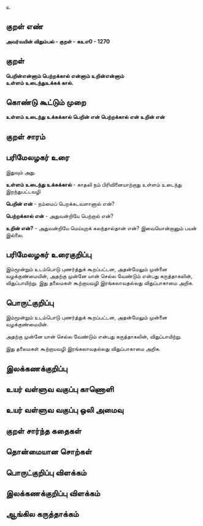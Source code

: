உ

## குறள் எண் 

**அவர்வயின் விதும்பல் - குறள் - கஉஎ0 - 1270**

## குறள் 

**பெறின்என்னாம் பெற்றக்கால் என்னாம் உறின்என்னாம்  
உள்ளம் உடைந்துஉக்கக் கால்.**

## கொண்டு கூட்டும் முறை

**உள்ளம் உடைந்து உக்கக்கால் பெறின் என் பெற்றக்கால் என் உறின் என்**

## குறள் சாரம் 


## பரிமேலழகர் உரை

இதுவும் அது. 

**உள்ளம் உடைந்து உக்கக்கால்** - காதலி நம் பிரிவினையாற்றாது உள்ளம் உடைந்து இறந்துபட்டவழி 

**பெறின் என்** - நம்மைப் பெறக்கடவளானால் என்? 

**பெற்றக்கால் என்** - அதுவன்றியே பெற்றால் என்? 

**உறின் என்?** - அதுவன்றியே மெய்யுறக் கலந்தால்தான் என்? இவையொன்றானும் பயன் இல்லை.

## பரிமேலழகர் உரைகுறிப்பு   

இம்மூன்றும் உடம்பொடு புணர்த்துக் கூறப்பட்டன, அதன்மேலும் முன்னை வழக்குண்மையின், அதற்கு முன்னே யான் செல்ல வேண்டும் என்பது கருத்தாகலின், விதுப்பாயிற்று. இது தலைமகள் கூற்றாயவழி இரங்கலாவதல்லது விதுப்பாகாமை அறிக.

## பொருட்குறிப்பு 

இம்மூன்றும் உடம்பொடு புணர்த்துக் கூறப்பட்டன, அதன்மேலும் முன்னை வழக்குண்மையின். 

அதற்கு முன்னே யான் செல்ல வேண்டும் என்பது கருத்தாகலின், விதுப்பாயிற்று. 

இது தலைமகள் கூற்றாயவழி இரங்கலாவதல்லது விதுப்பாகாமை அறிக.

## இலக்கணக்குறிப்பு  


## உயர் வள்ளுவ வகுப்பு காணொளி


## உயர் வள்ளுவ வகுப்பு ஒலி அமைவு 

 
## குறள் சார்ந்த கதைகள் 


## தொன்மையான சொற்கள்


## பொருட்குறிப்பு விளக்கம்


## இலக்கணக்குறிப்பு விளக்கம்


## ஆங்கில கருத்தாக்கம் 



